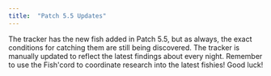 ```yaml
---
title:  "Patch 5.5 Updates"
---
```


The tracker has the new fish added in Patch 5.5, but as always, the exact conditions for catching them are still being discovered.
The tracker is manually updated to reflect the latest findings about every night.
Remember to use the Fish'cord to coordinate research into the latest fishies! Good luck!